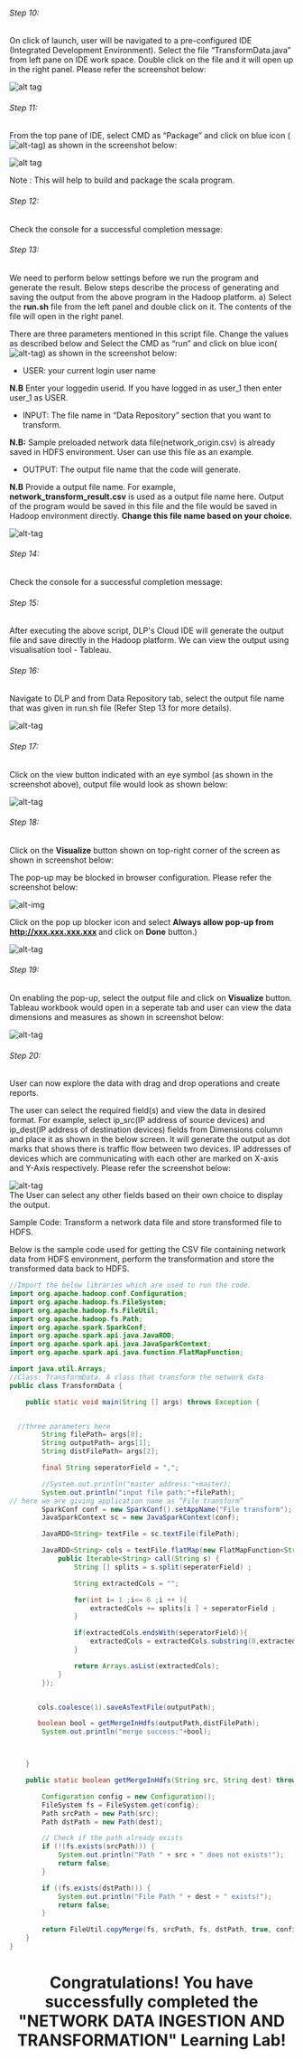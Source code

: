 ###### Step 10: 

On click of launch, user will be navigated to a pre-configured IDE (Integrated Development Environment). Select the file “TransformData.java” from left pane on IDE work space. Double click on the file and it will open up in the right panel. Please refer the screenshot below:

![alt tag](https://github.com/CiscoDevNet/data-dev-learning-labs/blob/master/labs/network-data-transformation/assets/images/ide1.PNG?raw=true)

###### Step 11: 

From the top pane of IDE, select CMD as “Package” and click on blue icon (![alt-tag](https://github.com/lpalamth/data-dev-learning-labs/blob/master/labs/word-count-using-spark/assets/images/icon.jpeg?raw=true)) as shown in the screenshot below:

![alt tag](https://github.com/CiscoDevNet/data-dev-learning-labs/blob/master/labs/network-data-transformation/assets/images/ide2.PNG?raw=true)

Note : This will help to build and package the scala program.

###### Step 12: 

Check the console for a successful completion message:

###### Step 13: 

We need to perform below settings before we run the program and generate the result. Below steps describe the process of generating and saving the output from the above program in the Hadoop platform. 
a)	Select the <b>run.sh</b> file from the left panel and double click on it. The contents of the file will open in the right panel.

There are three parameters mentioned in this script file. Change the values as described below and Select the CMD as “run” and click on blue icon(![alt-tag](https://github.com/lpalamth/data-dev-learning-labs/blob/master/labs/word-count-using-spark/assets/images/icon.jpeg?raw=true)) as shown in the screenshot below:

* USER: your current login user name </br>

<b>N.B</b> Enter your loggedin userid. If you have logged in as user_1 then enter user_1 as USER. </br>

* INPUT: The file name in “Data Repository” section that you want to transform. </br>

<b>N.B:</b> Sample preloaded network data file(network_origin.csv) is already saved in HDFS environment. User can use this file as an example.</br>

* OUTPUT: The output file name that the code will generate.  </br>

<b>N.B</b> Provide a output file name. For example, <b>network_transform_result.csv</b> is used as a output file name here. Output of the program would be saved in this file and the file would be saved in Hadoop environment directly. <b>Change this file name based on your choice. </b>

![alt-tag](https://github.com/CiscoDevNet/data-dev-learning-labs/blob/master/labs/network-data-transformation/assets/images/runScriptFile.PNG?raw=true)


###### Step 14: 

Check the console for a successful completion message:


###### Step 15: 

After executing the above script, DLP's Cloud IDE will generate the output file and save directly in the Hadoop platform. We can view the output using visualisation tool - Tableau.

###### Step 16: 

Navigate to DLP and from Data Repository tab, select the output file name that was given in run.sh file (Refer Step 13 for more details).

![alt-tag](https://github.com/CiscoDevNet/data-dev-learning-labs/blob/master/labs/vizualize-csv-tableau/assets/images/select_data_in_repo.png?raw=true)

###### Step 17: 
Click on the view button indicated with an eye symbol (as shown in the screenshot above), output file would look as shown below:

![alt-tag](https://github.com/CiscoDevNet/data-dev-learning-labs/blob/master/labs/network-data-transformation/assets/images/rawDataDisplay.PNG?raw=true)

###### Step 18: 

Click on the <b>Visualize</b> button shown on top-right corner of the screen as shown in screenshot below:

The pop-up may be blocked in browser configuration. Please refer the screenshot below:

![alt-img](https://github.com/CiscoDevNet/data-dev-learning-labs/blob/master/labs/vizualize-csv-tableau/assets/images/DataVisualizationTablueBrowserBlockingMsg1.PNG?raw=true)

Click on the pop up blocker icon and select <b>Always allow pop-up from http://xxx.xxx.xxx.xxx </b> and click on <b>Done</b> button.) </br> 

![alt-tag](https://github.com/lpalamth/data-dev-learning-labs/blob/master/labs/vizualize-csv-tableau/assets/images/unblock_popups_screen.png?raw=true)

###### Step 19:
On enabling the pop-up, select the output file and click on <b>Visualize</b> button. Tableau workbook would open in a seperate tab and user can view the data dimensions and measures as shown in screenshot below:

![alt-tag](https://github.com/prakdutt/data-dev-learning-labs/blob/master/labs/vizualize-csv-tableau/assets/images/tableau_wkbk.png?raw=true)

###### Step 20:

User can now explore the data with drag and drop operations and create reports.

The user can select the required field(s) and view the data in desired format. For example, select ip_src(IP address of source devices) and ip_dest(IP address of destination devices) fields from Dimensions column and place it as shown in the below screen. 
It will generate the output as dot marks that shows there is traffic flow between two devices. IP addresses of devices which are communicating with each other are marked on X-axis and Y-Axis respectively. Please refer the screenshot below:

![alt-tag](https://github.com/CiscoDevNet/data-dev-learning-labs/blob/master/labs/network-data-transformation/assets/images/tableauUIOnNetworkData.PNG?raw=true)
</br>
The User can select any other fields based on their own choice to display the output. 

Sample Code: Transform a network data file and store transformed file to HDFS.

Below is the sample code used for getting the CSV file containing network data from HDFS environment, perform the transformation and store the transformed data back to HDFS. 

```java
//Import the below libraries which are used to run the code.
import org.apache.hadoop.conf.Configuration;
import org.apache.hadoop.fs.FileSystem;
import org.apache.hadoop.fs.FileUtil;
import org.apache.hadoop.fs.Path;
import org.apache.spark.SparkConf;
import org.apache.spark.api.java.JavaRDD;
import org.apache.spark.api.java.JavaSparkContext;
import org.apache.spark.api.java.function.FlatMapFunction;

import java.util.Arrays;
//Class: TransformData. A class that transform the network data
public class TransformData {

    public static void main(String [] args) throws Exception {


  //three parameters here
        String filePath= args[0];
        String outputPath= args[1];
        String distFilePath= args[2];

        final String seperatorField = ",";

        //System.out.println("master address:"+master);
        System.out.println("input file path:"+filePath);
// here we are giving application name as “File transform”
        SparkConf conf = new SparkConf().setAppName("File transform");
        JavaSparkContext sc = new JavaSparkContext(conf);

        JavaRDD<String> textFile = sc.textFile(filePath);

        JavaRDD<String> cols = textFile.flatMap(new FlatMapFunction<String, String>() {
            public Iterable<String> call(String s) {
                String [] splits = s.split(seperatorField) ;

                String extractedCols = "";

                for(int i= 1 ;i<= 6 ;i ++ ){
                    extractedCols += splits[i ] + seperatorField ;
                }

                if(extractedCols.endsWith(seperatorField)){
                    extractedCols = extractedCols.substring(0,extractedCols.length() - 1)  ;
                }

                return Arrays.asList(extractedCols);
            }
        });


       cols.coalesce(1).saveAsTextFile(outputPath);

       boolean bool = getMergeInHdfs(outputPath,distFilePath);
        System.out.println("merge success:"+bool);



    }

    public static boolean getMergeInHdfs(String src, String dest) throws IllegalArgumentException, Exception {

        Configuration config = new Configuration();
        FileSystem fs = FileSystem.get(config);
        Path srcPath = new Path(src);
        Path dstPath = new Path(dest);

        // Check if the path already exists
        if (!(fs.exists(srcPath))) {
            System.out.println("Path " + src + " does not exists!");
            return false;
        }

        if ((fs.exists(dstPath))) {
            System.out.println("File Path " + dest + " exists!");
            return false;
        }

        return FileUtil.copyMerge(fs, srcPath, fs, dstPath, true, config, null);
    }
}
```

# <center>Congratulations! You have successfully completed the "NETWORK DATA INGESTION AND TRANSFORMATION" Learning Lab!



